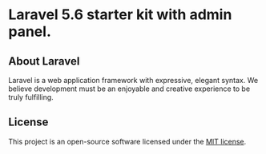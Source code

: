 # Laravel 5.6 starter kit with admin panel.

## About Laravel

Laravel is a web application framework with expressive, elegant syntax. We believe development must be an enjoyable and creative experience to be truly fulfilling.
## License

This project is an open-source software licensed under the [MIT license](https://opensource.org/licenses/MIT).
